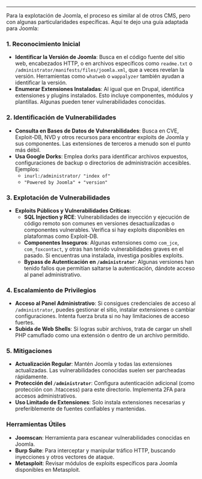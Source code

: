
-------
Para la explotación de Joomla, el proceso es similar al de otros CMS, pero con algunas particularidades específicas. Aquí te dejo una guía adaptada para Joomla:

### 1. **Reconocimiento Inicial**

- **Identificar la Versión de Joomla**: Busca en el código fuente del sitio web, encabezados HTTP, o en archivos específicos como `readme.txt` o `/administrator/manifests/files/joomla.xml`, que a veces revelan la versión. Herramientas como `whatweb` o `wappalyzer` también ayudan a identificar la versión.
- **Enumerar Extensiones Instaladas**: Al igual que en Drupal, identifica extensiones y plugins instalados. Esto incluye componentes, módulos y plantillas. Algunas pueden tener vulnerabilidades conocidas.

### 2. **Identificación de Vulnerabilidades**

- **Consulta en Bases de Datos de Vulnerabilidades**: Busca en CVE, Exploit-DB, NVD y otros recursos para encontrar exploits de Joomla y sus componentes. Las extensiones de terceros a menudo son el punto más débil.
- **Usa Google Dorks**: Emplea dorks para identificar archivos expuestos, configuraciones de backup o directorios de administración accesibles. Ejemplos:
    - `inurl:/administrator/ "index of"`
    - `"Powered by Joomla" + "version"`

### 3. **Explotación de Vulnerabilidades**

- **Exploits Públicos y Vulnerabilidades Críticas**:
    - **SQL Injection y RCE**: Vulnerabilidades de inyección y ejecución de código remoto son comunes en versiones desactualizadas o componentes vulnerables. Verifica si hay exploits disponibles en plataformas como Exploit-DB.
    - **Componentes Inseguros**: Algunas extensiones como `com_jce`, `com_foxcontact`, y otras han tenido vulnerabilidades graves en el pasado. Si encuentras una instalada, investiga posibles exploits.
    - **Bypass de Autenticación en `/administrator`**: Algunas versiones han tenido fallos que permitían saltarse la autenticación, dándote acceso al panel administrativo.

### 4. **Escalamiento de Privilegios**

- **Acceso al Panel Administrativo**: Si consigues credenciales de acceso al `/administrator`, puedes gestionar el sitio, instalar extensiones o cambiar configuraciones. Intenta fuerza bruta si no hay limitaciones de acceso fuertes.
- **Subida de Web Shells**: Si logras subir archivos, trata de cargar un shell PHP camuflado como una extensión o dentro de un archivo permitido.

### 5. **Mitigaciones**

- **Actualización Regular**: Mantén Joomla y todas las extensiones actualizadas. Las vulnerabilidades conocidas suelen ser parcheadas rápidamente.
- **Protección del `/administrator`**: Configura autenticación adicional (como protección con .htaccess) para este directorio. Implementa 2FA para accesos administrativos.
- **Uso Limitado de Extensiones**: Solo instala extensiones necesarias y preferiblemente de fuentes confiables y mantenidas.

### Herramientas Útiles

- **Joomscan**: Herramienta para escanear vulnerabilidades conocidas en Joomla.
- **Burp Suite**: Para interceptar y manipular tráfico HTTP, buscando inyecciones y otros vectores de ataque.
- **Metasploit**: Revisar módulos de exploits específicos para Joomla disponibles en Metasploit.